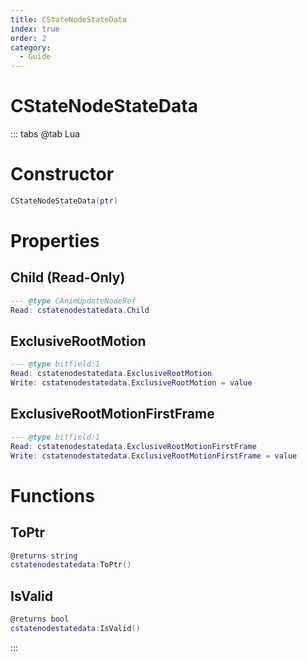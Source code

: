 ```yaml
---
title: CStateNodeStateData
index: true
order: 2
category:
  - Guide
---
```


# CStateNodeStateData

::: tabs
@tab Lua
# Constructor
```lua
CStateNodeStateData(ptr)
```
# Properties
## Child (Read-Only)
```lua
--- @type CAnimUpdateNodeRef
Read: cstatenodestatedata.Child
```
## ExclusiveRootMotion 
```lua
--- @type bitfield:1
Read: cstatenodestatedata.ExclusiveRootMotion
Write: cstatenodestatedata.ExclusiveRootMotion = value
```
## ExclusiveRootMotionFirstFrame 
```lua
--- @type bitfield:1
Read: cstatenodestatedata.ExclusiveRootMotionFirstFrame
Write: cstatenodestatedata.ExclusiveRootMotionFirstFrame = value
```
# Functions
## ToPtr
```lua
@returns string
cstatenodestatedata:ToPtr()
```
## IsValid
```lua
@returns bool
cstatenodestatedata:IsValid()
```

:::